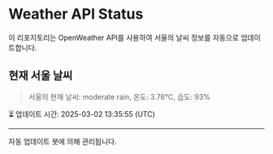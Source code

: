 
# Weather API Status

이 리포지토리는 OpenWeather API를 사용하여 서울의 날씨 정보를 자동으로 업데이트합니다.

## 현재 서울 날씨
> 서울의 현재 날씨: moderate rain, 온도: 3.76°C, 습도: 93%

⏳ 업데이트 시간: 2025-03-02 13:35:55 (UTC)

---
자동 업데이트 봇에 의해 관리됩니다.
